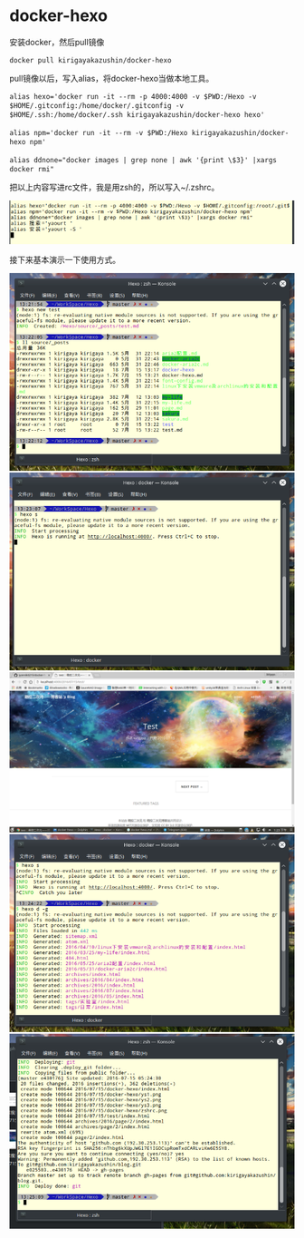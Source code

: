 # docker-hexo
安装docker，然后pull镜像

    docker pull kirigayakazushin/docker-hexo

pull镜像以后，写入alias，将docker-hexo当做本地工具。

    alias hexo='docker run -it --rm -p 4000:4000 -v $PWD:/Hexo -v $HOME/.gitconfig:/home/docker/.gitconfig -v $HOME/.ssh:/home/docker/.ssh kirigayakazushin/docker-hexo hexo'

    alias npm='docker run -it --rm -v $PWD:/Hexo kirigayakazushin/docker-hexo npm'

    alias ddnone="docker images | grep none | awk '{print \$3}' |xargs docker rmi"

把以上内容写进rc文件，我是用zsh的，所以写入~/.zshrc。

![zshrc](docker-hexo/zshrc.png)

接下来基本演示一下使用方式。

![ys1](docker-hexo/ys1.png)
![ys2](docker-hexo/ys2.png)
![ys3](docker-hexo/ys3.png)
![ys4](docker-hexo/ys4.png)
![ys5](docker-hexo/ys5.png)

